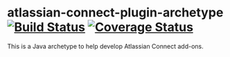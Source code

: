 # atlassian-connect-plugin-archetype [![Build Status](https://travis-ci.org/wyrzyk/atlassian-connect-plugin-archetype.svg?branch=master)](https://travis-ci.org/wyrzyk/atlassian-connect-plugin-archetype) [![Coverage Status](https://coveralls.io/repos/github/wyrzyk/atlassian-connect-plugin-archetype/badge.svg?branch=master)](https://coveralls.io/github/wyrzyk/atlassian-connect-plugin-archetype?branch=master)

This is a Java archetype to help develop Atlassian Connect add-ons.
